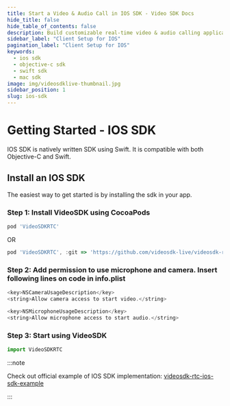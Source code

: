 ```yaml
---
title: Start a Video & Audio Call in IOS SDK - Video SDK Docs
hide_title: false
hide_table_of_contents: false
description: Build customizable real-time video & audio calling applications in IOS SDK using Video SDK add live Video & Audio conferencing to your applications.
sidebar_label: "Client Setup for IOS"
pagination_label: "Client Setup for IOS"
keywords:
  - ios sdk
  - objective-c sdk
  - swift sdk
  - mac sdk
image: img/videosdklive-thumbnail.jpg
sidebar_position: 1
slug: ios-sdk
---
```


# Getting Started - IOS SDK

IOS SDK is natively written SDK using Swift. It is compatible with both Objective-C and Swift.

## Install an IOS SDK

The easiest way to get started is by installing the sdk in your app.

### Step 1: Install VideoSDK using CocoaPods

```js
pod 'VideoSDKRTC'
```

OR

```js
pod 'VideoSDKRTC', :git => 'https://github.com/videosdk-live/videosdk-rtc-ios-sdk.git'
```

### Step 2: Add permission to use microphone and camera. Insert following lines on code in info.plist

```js title="info.plist"
<key>NSCameraUsageDescription</key>
<string>Allow camera access to start video.</string>

<key>NSMicrophoneUsageDescription</key>
<string>Allow microphone access to start audio.</string>
```

### Step 3: Start using VideoSDK

```js title="Import SDK"
import VideoSDKRTC
```

:::note

Check out official example of IOS SDK implementation: [videosdk-rtc-ios-sdk-example](https://github.com/videosdk-live/videosdk-rtc-ios-sdk-example)

:::
